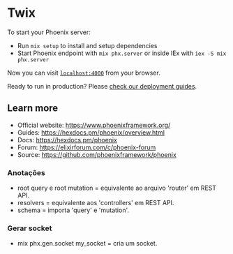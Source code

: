 # Twix

To start your Phoenix server:

* Run `mix setup` to install and setup dependencies
* Start Phoenix endpoint with `mix phx.server` or inside IEx with `iex -S mix phx.server`

Now you can visit [`localhost:4000`](http://localhost:4000) from your browser.

Ready to run in production? Please [check our deployment guides](https://hexdocs.pm/phoenix/deployment.html).

## Learn more

* Official website: https://www.phoenixframework.org/
* Guides: https://hexdocs.pm/phoenix/overview.html
* Docs: https://hexdocs.pm/phoenix
* Forum: https://elixirforum.com/c/phoenix-forum
* Source: https://github.com/phoenixframework/phoenix

### Anotações
- root query e root mutation = equivalente ao arquivo 'router' em REST API.
- resolvers = equivalente aos 'controllers' em REST API.
- schema = importa 'query' e 'mutation'.

### Gerar socket
- mix phx.gen.socket my_socket = cria um socket.